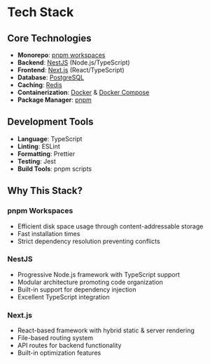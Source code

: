# Tech Stack

## Core Technologies

- **Monorepo**: [pnpm workspaces](https://pnpm.io/workspaces)
- **Backend**: [NestJS](https://nestjs.com/) (Node.js/TypeScript)
- **Frontend**: [Next.js](https://nextjs.org/) (React/TypeScript)
- **Database**: [PostgreSQL](https://www.postgresql.org/)
- **Caching**: [Redis](https://redis.io/)
- **Containerization**: [Docker](https://www.docker.com/) & [Docker Compose](https://docs.docker.com/compose/)
- **Package Manager**: [pnpm](https://pnpm.io/)

## Development Tools

- **Language**: TypeScript
- **Linting**: ESLint
- **Formatting**: Prettier
- **Testing**: Jest
- **Build Tools**: pnpm scripts

## Why This Stack?

### pnpm Workspaces

- Efficient disk space usage through content-addressable storage
- Fast installation times
- Strict dependency resolution preventing conflicts

### NestJS

- Progressive Node.js framework with TypeScript support
- Modular architecture promoting code organization
- Built-in support for dependency injection
- Excellent TypeScript integration

### Next.js

- React-based framework with hybrid static & server rendering
- File-based routing system
- API routes for backend functionality
- Built-in optimization features
